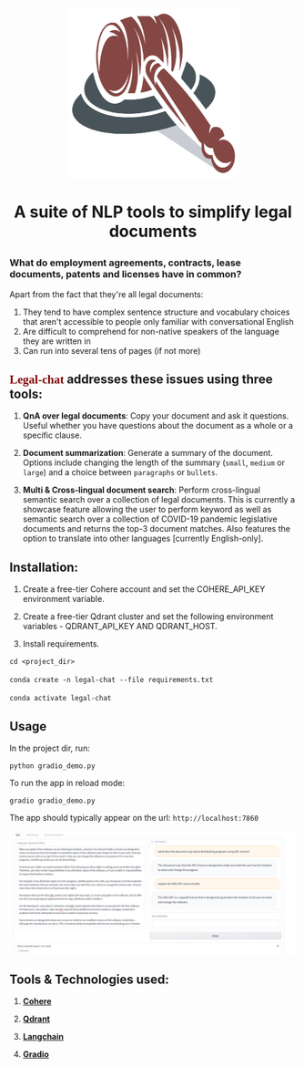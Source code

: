 <p  align="center">

<img  src="resources/logo_2.png"  height=300  width=300/>

</p>

# <p style="font-family:Droid Serif"><center>A suite of NLP tools to simplify legal documents</center></p>
  
  
### What do employment agreements, contracts, lease documents, patents and licenses have in common?
Apart from the fact that they're all legal documents:
1. They tend to have complex sentence structure and vocabulary choices that aren't accessible to people only familiar with conversational English
2. Are difficult to comprehend for non-native speakers of the language they are written in
3. Can run into several tens of pages (if not more)
  
  
## <font face="Trebuchet MS" color='maroon'>Legal-chat</font> addresses these issues using three tools:

1.  **QnA over legal documents**: Copy your document and ask it questions. Useful whether you have questions about the document as a whole or a specific clause.

2.  **Document summarization**: Generate a summary of the document. Options include changing the length of the summary (`small`, `medium` or `large`) and a choice between `paragraphs` or `bullets`. 

3.  **Multi & Cross-lingual document search**: Perform cross-lingual semantic search over a collection of legal documents. This is currently a showcase feature allowing the user to perform keyword as well as semantic search over a collection of COVID-19 pandemic legislative documents and returns the top-3 document matches. Also features the option to translate into other languages [currently English-only].
  
  
## **Installation:**

1. Create a free-tier Cohere account and set the COHERE_API_KEY environment variable.

2. Create a free-tier Qdrant cluster and set the following environment variables - QDRANT_API_KEY AND QDRANT_HOST.

3. Install requirements.

```
cd <project_dir>

conda create -n legal-chat --file requirements.txt

conda activate legal-chat
```
  
  
## **Usage**
In the project dir, run:
```
python gradio_demo.py
```

To run the app in reload mode:
```
gradio gradio_demo.py
```
 
The app should typically appear on the url: `http://localhost:7860`

<p  align="center">

<img  src="resources/sample.png" />

</p>
  
  

## Tools & Technologies used:

1. **[Cohere](https://docs.cohere.ai/docs/the-cohere-platform)**

2.  **[Qdrant](https://qdrant.tech/)**

3.  **[Langchain](https://langchain.readthedocs.io/en/latest/getting_started/getting_started.html)**

4.  **[Gradio](https://gradio.app/docs/)**